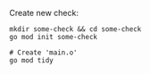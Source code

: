 Create new check:

```shell
mkdir some-check && cd some-check
go mod init some-check

# Create 'main.o'
go mod tidy
```

